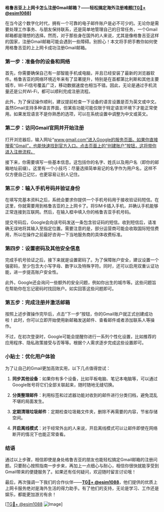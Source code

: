 **格鲁吉亚上上网卡怎么注册Gmail邮箱？——轻松搞定海外注册难题[[TG💪+ @esim1088](https://t.me/s/esim1088)]**

在当今这个数字化时代，拥有一个可靠的电子邮件账户是必不可少的。无论你是需要处理工作事务、与朋友保持联系，还是简单地管理自己的日常任务，一个Gmail邮箱都是理想的选择。然而，对于那些身在国外的人来说，尤其是像格鲁吉亚这样的国家，注册Gmail邮箱可能会遇到一些障碍。别担心！本文将手把手教你如何使用格鲁吉亚的上上网卡成功注册Gmail邮箱。

### **第一步：准备你的设备和网络**

首先，你需要确保自己有一部智能手机或电脑，并且已经安装了最新的浏览器软件。格鲁吉亚的网络环境近年来有了显著提升，特别是在首都第比利斯和其他主要城市，Wi-Fi信号覆盖广泛，移动数据速度也相当不错。因此，无论是通过手机流量还是公共Wi-Fi，都可以顺利完成注册流程。

此外，为了保证操作顺利，建议提前检查一下设备的语言设置是否为英文或中文。虽然Gmail支持多种语言界面，但某些功能可能仅限于特定语言环境下才能正常使用。如果发现语言不是你熟悉的选项，可以在系统设置中调整为中文或英文。

### **第二步：访问Gmail官网并开始注册**

打开浏览器后，输入网址“www.gmail.com”进入Google的服务页面。如果你直接搜索“Gmail”，也能快速找到官方入口。点击页面上的“创建账户”按钮，这将带你进入注册流程。

接下来，你需要填写一些基本信息。这包括你的名字、姓氏以及用户名（即你的邮箱地址前缀）。这里有一个小技巧：尽量选择简单易记的名字作为用户名，这样不仅方便自己记忆，也更容易让别人记住。

### **第三步：输入手机号码并验证身份**

在填写完基本资料之后，系统会要求你提供一个手机号码用于接收验证码短信。在这里，你就需要用到格鲁吉亚的上上网卡了。将SIM卡插入手机，并确认手机能够正常连接到互联网。然后，在输入框中填入你的格鲁吉亚手机号码。

提交号码后，Google会向该号码发送一条包含验证码的短信。收到短信后，请准确无误地将其输入至指定位置。需要注意的是，部分运营商可能会收取国际短信费用，所以在操作之前最好咨询一下当地服务商的具体收费标准。

### **第四步：设置密码及其他安全信息**

完成手机号验证之后，接下来就是设置密码了。为了保障账户安全，建议设置一个强密码，至少包含大小写字母、数字以及特殊字符。同时，还可以启用双重认证功能，进一步提高账户安全性。

此外，Google还会询问一些额外的安全问题，例如你出生的城市等。这些问题旨在帮助你在忘记密码时找回账户。如实回答这些问题即可。

### **第五步：完成注册并激活邮箱**

按照上述步骤操作完毕后，点击“下一步”按钮，你的Gmail账户就正式创建成功啦！此时，你可以立即开始使用新邮箱发送邮件、查看邮件或者添加联系人等操作。

不过，在初次登录时，Google可能会提醒你进行一系列个性化设置，比如推荐的应用程序、隐私政策接受与否等等。根据个人需求逐步完成这些设置即可。

### **小贴士：优化用户体验**

为了让自己的Gmail更加高效实用，以下几点值得尝试：

1. **同步其他设备**：如果你有多个设备，比如平板电脑、笔记本电脑等，可以通过Google账号将它们全部关联起来，随时随地无缝切换。
   
2. **分类整理邮件**：利用标签和过滤器功能对收到的邮件进行分类归档，避免混乱不堪的局面发生。
   
3. **定期清理垃圾邮件**：定期检查垃圾箱文件夹，删除不再需要的内容，节省存储空间。
   
4. **开启离线模式**：对于经常外出的人来说，开启离线模式可以让邮件即使在网络断开的情况下也能正常查看。

### **结语**

通过以上步骤，相信即使是身处格鲁吉亚的朋友也能轻松搞定Gmail邮箱的注册问题。只要耐心按照指南一步步来，再加上一点细心与耐心，相信你很快就能享受到Gmail带来的便捷服务了。如果还有任何疑问，欢迎随时留言讨论哦！

最后，再次强调一下我们的合作伙伴——**[TG💪+ @esim1088](https://t.me/s/esim1088)**，他们提供的优质上上网卡服务绝对是海外生活的得力助手。有了他们的支持，无论是学习、工作还是娱乐，都能更加游刃有余！

[[TG💪+ @esim1088](https://t.me/s/esim1088) ![Image](https://i.postimg.cc/4NQfJmqS/Snipaste-2025-05-13-00-14-12.png)]